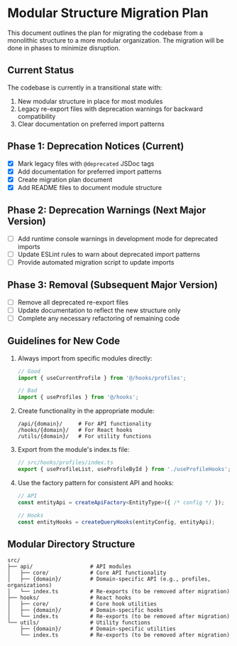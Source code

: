 
# Modular Structure Migration Plan

This document outlines the plan for migrating the codebase from a monolithic structure to a more modular organization. The migration will be done in phases to minimize disruption.

## Current Status

The codebase is currently in a transitional state with:

1. New modular structure in place for most modules
2. Legacy re-export files with deprecation warnings for backward compatibility
3. Clear documentation on preferred import patterns

## Phase 1: Deprecation Notices (Current)

- [x] Mark legacy files with `@deprecated` JSDoc tags
- [x] Add documentation for preferred import patterns
- [x] Create migration plan document
- [x] Add README files to document module structure

## Phase 2: Deprecation Warnings (Next Major Version)

- [ ] Add runtime console warnings in development mode for deprecated imports
- [ ] Update ESLint rules to warn about deprecated import patterns
- [ ] Provide automated migration script to update imports

## Phase 3: Removal (Subsequent Major Version)

- [ ] Remove all deprecated re-export files
- [ ] Update documentation to reflect the new structure only
- [ ] Complete any necessary refactoring of remaining code

## Guidelines for New Code

1. Always import from specific modules directly:
   ```typescript
   // Good
   import { useCurrentProfile } from '@/hooks/profiles';
   
   // Bad
   import { useProfiles } from '@/hooks';
   ```

2. Create functionality in the appropriate module:
   ```
   /api/{domain}/     # For API functionality
   /hooks/{domain}/   # For React hooks
   /utils/{domain}/   # For utility functions
   ```

3. Export from the module's index.ts file:
   ```typescript
   // src/hooks/profiles/index.ts
   export { useProfileList, useProfileById } from './useProfileHooks';
   ```

4. Use the factory pattern for consistent API and hooks:
   ```typescript
   // API
   const entityApi = createApiFactory<EntityType>({ /* config */ });
   
   // Hooks
   const entityHooks = createQueryHooks(entityConfig, entityApi);
   ```

## Modular Directory Structure

```
src/
├── api/                  # API modules
│   ├── core/             # Core API functionality
│   ├── {domain}/         # Domain-specific API (e.g., profiles, organizations)
│   └── index.ts          # Re-exports (to be removed after migration)
├── hooks/                # React hooks
│   ├── core/             # Core hook utilities
│   ├── {domain}/         # Domain-specific hooks
│   └── index.ts          # Re-exports (to be removed after migration)
└── utils/                # Utility functions
    ├── {domain}/         # Domain-specific utilities
    └── index.ts          # Re-exports (to be removed after migration)
```
